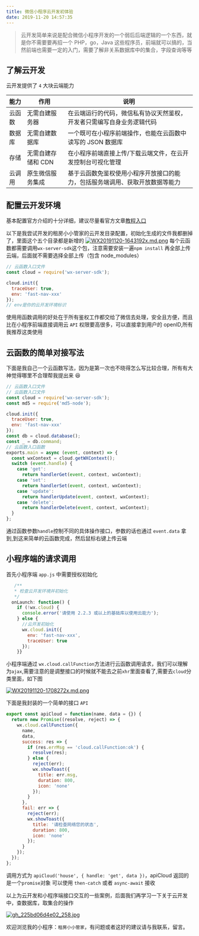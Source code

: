 ```yaml
---
title: 微信小程序云开发初体验
date: 2019-11-20 14:57:35
---
```


> 云开发简单来说是配合微信小程序开发的一个弱后后端逻辑的一个东西，就是你不需要要再招一个 PHP，go，Java 这些程序员，前端就可以搞的，当然前端也需要一定的入门，需要了解非关系数据库中的集合，字段查询等等

<!--truncate-->


## 了解云开发

云开发提供了 `4` 大块云端能力

| 能力   | 作用               | 说明                                                                         |
| ------ | ------------------ | ---------------------------------------------------------------------------- |
| 云函数 | 无需自建服务器     | 在云端运行的代码，微信私有协议天然鉴权，开发者只需编写自身业务逻辑代码       |
| 数据库 | 无需自建数据库     | 一个既可在小程序前端操作，也能在云函数中读写的 JSON 数据库                   |
| 存储   | 无需自建存储和 CDN | 在小程序前端直接上传/下载云端文件，在云开发控制台可视化管理                  |
| 云调用 | 原生微信服务集成   | 基于云函数免鉴权使用小程序开放接口的能力，包括服务端调用、获取开放数据等能力 |

## 配置云开发环境

基本配置官方介绍的十分详细，建议尽量看官方文章[教程入口](https://developers.weixin.qq.com/miniprogram/dev/wxcloud/basis/quickstart.html#_1-%E6%96%B0%E5%BB%BA%E4%BA%91%E5%BC%80%E5%8F%91%E6%A8%A1%E6%9D%BF)

以下是我尝试开发的租房小小管家的云开发目录配置，初始化生成的文件我都删掉了，里面这个五个目录都是新增的
[![WX20191120-1643192x.md.png](http://img.v5ant.com/images/2019/11/20/WX20191120-1643192x.md.png)](http://img.v5ant.com/image/C0Y)
每个云函数都需要调用`wx-server-sdk`这个包，注意需要安装一遍`npm install` 再全部上传云端，后面就不需要选择全部上传（包含 node_modules）

```javascript
// 云函数入口文件
const cloud = require('wx-server-sdk');

cloud.init({
  traceUser: true,
  env: 'fast-nav-xxx'
});
// env是你的云开发环境标识
```

使用用函数调用的好处在于所有鉴权工作都交给了微信去处理，安全且方便，而且比在小程序前端直接调用云 `API` 权限要高很多，可以直接拿到用户的 openID,所有我推荐这类使用

## 云函数的简单对接写法

下面是我自己一个云函数写法，因为是第一次也不晓得怎么写比较合理，所有有大神觉得哪里不合理帮我提出来 😆

```javascript
// 云函数入口文件
// 云函数入口文件
const cloud = require('wx-server-sdk');
const md5 = require('md5-node');

cloud.init({
  traceUser: true,
  env: 'fast-nav-xxx'
});
const db = cloud.database();
const _ = db.command;
// 云函数入口函数
exports.main = async (event, context) => {
  const wxContext = cloud.getWXContext();
  switch (event.handle) {
    case 'get':
      return handlerGet(event, context, wxContext);
    case 'set':
      return handlerSet(event, context, wxContext);
    case 'update':
      return handlerUpdate(event, context, wxContext);
    case 'delete':
      return handlerDelete(event, context, wxContext);
  }
};
```

通过函数参数`handle`控制不同的具体操作接口，参数的话也通过 `event.data` 拿到,到这来简单的云函数完成，然后鼠标右键上传云端

## 小程序端的请求调用

首先小程序端 `app.js` 中需要授权初始化

```javascript
   /**
   * 检查云开发环境并初始化
   */
  onLaunch: function() {
    if (!wx.cloud) {
      console.error('请使用 2.2.3 或以上的基础库以使用云能力');
    } else {
      //云开发初始化
      wx.cloud.init({
        env: 'fast-nav-xxx',
        traceUser: true
      });
    }}
```

小程序端通过 `wx.cloud.callFunction`方法进行云函数调用请求，我们可以理解为`ajax`,需要注意的是调整接口的时候就不能去之前`xhr`里面查看了,需要去`cloud`分类里面，如下图

[![WX20191120-1708272x.md.png](http://img.v5ant.com/images/2019/11/20/WX20191120-1708272x.md.png)](http://img.v5ant.com/image/RxZ)

下面是我封装的一个简单的接口 `API`

```javascript
export const apiCloud = function(name, data = {}) {
  return new Promise((resolve, reject) => {
    wx.cloud.callFunction({
      name,
      data,
      success: res => {
        if (res.errMsg == 'cloud.callFunction:ok') {
          resolve(res);
        } else {
          reject(err);
          wx.showToast({
            title: err.msg,
            duration: 800,
            icon: 'none'
          });
        }
      },
      fail: err => {
        reject(err);
        wx.showToast({
          title: '请检查网络您的状态',
          duration: 800,
          icon: 'none'
        });
      }
    });
  });
};
```

调用方式为 `apiCloud('house', { handle: 'get', data })`，apiCloud 返回的是一个`promise`对象 可以使用 `then-catch` 或者 `async-await` 接收

以上为云开发和小程序端接口交互的一些案例，后面我们再学习一下关于云开发中，查数据库，取集合的操作

[![gh_225bd06d4e02_258.jpg](http://img.v5ant.com/images/2019/11/20/gh_225bd06d4e02_258.jpg)](http://img.v5ant.com/image/zFN)

欢迎浏览我的小程序：`租房小小管家`，有问题或者这好的建议请与我联系，留言。
